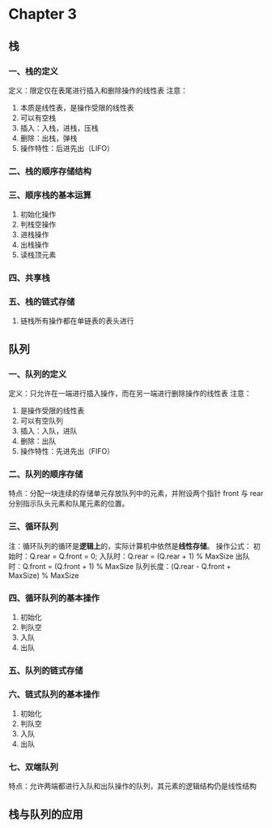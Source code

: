 # Chapter 3

## 栈

### 一、栈的定义
定义：限定仅在表尾进行插入和删除操作的线性表
注意：
1. 本质是线性表，是操作受限的线性表
2. 可以有空栈
3. 插入：入栈，进栈，压栈
4. 删除：出栈，弹栈
5. 操作特性：后进先出（LIFO）

### 二、栈的顺序存储结构

### 三、顺序栈的基本运算
1. 初始化操作
2. 判栈空操作
3. 进栈操作
4. 出栈操作
5. 读栈顶元素

### 四、共享栈

### 五、栈的链式存储
1. 链栈所有操作都在单链表的表头进行

## 队列

### 一、队列的定义
定义：只允许在一端进行插入操作，而在另一端进行删除操作的线性表
注意：
1. 是操作受限的线性表
2. 可以有空队列
3. 插入：入队，进队
4. 删除：出队
5. 操作特性：先进先出（FIFO）

### 二、队列的顺序存储
特点：分配一块连续的存储单元存放队列中的元素，并附设两个指针 front 与 rear 分别指示队头元素和队尾元素的位置。

### 三、循环队列
注：循环队列的循环是**逻辑上**的，实际计算机中依然是**线性存储**。
操作公式：
初始时：Q.rear = Q.front = 0;
入队时：Q.rear = (Q.rear + 1) % MaxSize
出队时：Q.front = (Q.front + 1) % MaxSize
队列长度：(Q.rear - Q.front + MaxSize) % MaxSize

### 四、循环队列的基本操作
1. 初始化
2. 判队空
3. 入队
4. 出队

### 五、队列的链式存储

### 六、链式队列的基本操作
1. 初始化
2. 判队空
3. 入队
4. 出队

### 七、双端队列
特点：允许两端都进行入队和出队操作的队列，其元素的逻辑结构仍是线性结构

## 栈与队列的应用